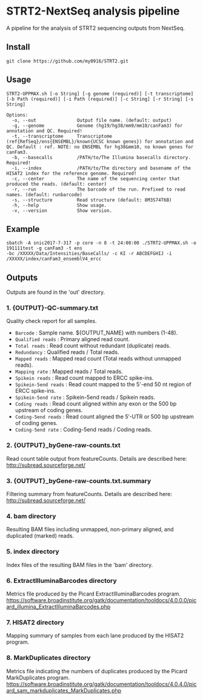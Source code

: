 # STRT2-NextSeq analysis pipeline

A pipeline for the analysis of STRT2 sequencing outputs from NextSeq.   

## Install
```
git clone https://github.com/my0916/STRT2.git
```

## Usage
```
STRT2-UPPMAX.sh [-o String] [-g genome (required)] [-t transcriptome] [-b Path (required)] [-i Path (required)] [-c String] [-r String] [-s String]

Options:
  -o, --out               Output file name. (default: output)
  -g, --genome            Genome (hg19/hg38/mm9/mm10/canFam3) for annotation and QC. Required!
  -t, --transcriptome     Transcriptome (ref{RefSeq}/ens{ENSEMBL}/known{UCSC known genes}) for annotation and QC. Default : ref. NOTE: no ENSEMBL for hg38&mm10, no known genes for canFam3.  
  -b, --basecalls         /PATH/to/The Illumina basecalls directory. Required!
  -i, --index             /PATH/to/The directory and basename of the HISAT2 index for the reference genome. Required! 
  -c, --center            The name of the sequencing center that produced the reads. (default: center)
  -r, --run               The barcode of the run. Prefixed to read names. (default: runbarcode)
  -s, --structure         Read structure (default: 8M3S74T6B)
  -h, --help              Show usage.
  -v, --version           Show version.
```

## Example
```
sbatch -A snic2017-7-317 -p core -n 8 -t 24:00:00 ./STRT2-UPPMAX.sh -o 191111test -g canFam3 -t ens
-bc /XXXXX/Data/Intensities/BaseCalls/ -c KI -r ABCDEFGHIJ -i /XXXXX/index/canFam3_ensemblV4_ercc
```

## Outputs
Outputs are found in the 'out' directory.
### 1. {OUTPUT}-QC-summary.txt
Quality check report for all samples.
- ```Barcode``` : Sample name. ${OUTPUT_NAME} with numbers (1-48).
- ```Qualified reads``` : Primary aligned read count.	
- ```Total reads``` : Read count without redundant (duplicate) reads.
- ```Redundancy``` : Qualified reads / Total reads. 
- ```Mapped reads``` : Mapped read count (Total reads without unmapped reads). 
- ```Mapping rate``` : Mapped reads / Total reads. 
- ```Spikein reads``` : Read count mapped to ERCC spike-ins.
- ```Spikein-5end reads``` : Read count mapped to the 5'-end 50 nt region of ERCC spike-ins.
- ```Spikein-5end rate``` : Spikein-5end reads / Spikein reads.
- ```Coding reads``` : Read count aligned within any exon or the 500 bp upstream of coding genes.
- ```Coding-5end reads``` : Read count aligned the 5′-UTR or 500 bp upstream of coding genes. 
- ```Coding-5end rate``` : Coding-5end reads / Coding reads.

### 2. {OUTPUT}_byGene-raw-counts.txt
Read count table output from featureCounts. Details are described here: http://subread.sourceforge.net/

### 3. {OUTPUT}_byGene-raw-counts.txt.summary
Filtering summary from featureCounts. Details are described here: http://subread.sourceforge.net/

### 4. bam directory
Resulting BAM files including unmapped, non-primary aligned, and duplicated (marked) reads.

### 5. index directory
Index files of the resulting BAM files in the 'bam' directory.

### 6. ExtractIlluminaBarcodes directory
Metrics file produced by the Picard ExtractIlluminaBarcodes program.
https://software.broadinstitute.org/gatk/documentation/tooldocs/4.0.0.0/picard_illumina_ExtractIlluminaBarcodes.php

### 7. HISAT2 directory
Mapping summary of samples from each lane produced by the HISAT2 program. 

### 8. MarkDuplicates directory
Metrics file indicating the numbers of duplicates produced by the Picard MarkDuplicates program.
https://software.broadinstitute.org/gatk/documentation/tooldocs/4.0.4.0/picard_sam_markduplicates_MarkDuplicates.php
